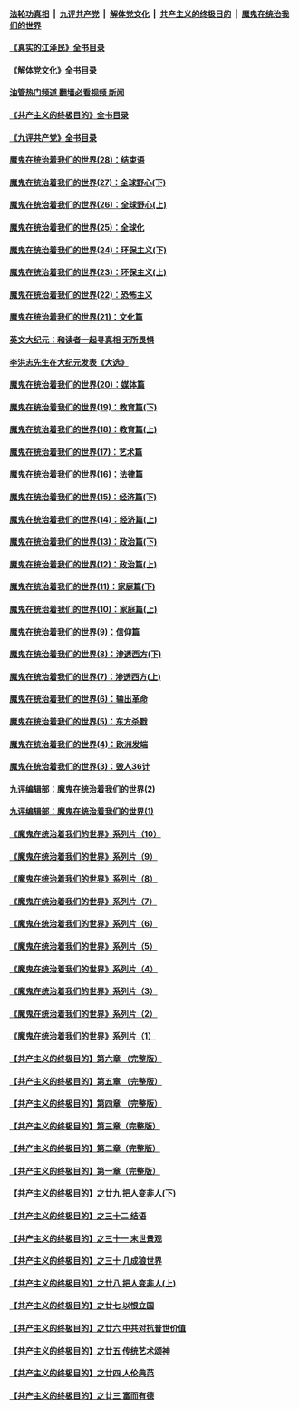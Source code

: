 ####  [法轮功真相](../../../../basic/blob/master/README.md?t=08021201) &nbsp;|&nbsp; [九评共产党](../../../../9ping.md/blob/master/README.md?t=08021201) &nbsp;|&nbsp; [解体党文化](../../../../jtdwh.md/blob/master/README.md?t=08021201)  &nbsp;|&nbsp; [共产主义的终极目的](../../../../gczydzjmd.md/blob/master/README.md?t=08021201) &nbsp;|&nbsp; [魔鬼在统治我们的世界](../../../../mgztzwmdsj.md/blob/master/README.md?t=08021201) 

#### [《真实的江泽民》全书目录](../pages/nsc422/n13721399.md?t=08021201) 

#### [《解体党文化》全书目录](../pages/nsc422/n13721157.md?t=08021201) 

#### [油管热门频道 翻墙必看视频 新闻](http://45.76.130.85:81/youtube.html?08021201)

#### [《共产主义的终极目的》全书目录](../pages/nsc422/n13721048.md?t=08021201) 

#### [《九评共产党》全书目录](../pages/nsc422/n13708085.md?t=08021201) 

#### [魔鬼在统治着我们的世界(28)：结束语](../pages/nsc422/n10936246.md?t=08021201) 

#### [魔鬼在统治着我们的世界(27)：全球野心(下)](../pages/nsc422/n10928319.md?t=08021201) 

#### [魔鬼在统治着我们的世界(26)：全球野心(上)](../pages/nsc422/n10900318.md?t=08021201) 

#### [魔鬼在统治着我们的世界(25)：全球化](../pages/nsc422/n10788205.md?t=08021201) 

#### [魔鬼在统治着我们的世界(24)：环保主义(下)](../pages/nsc422/n10695307.md?t=08021201) 

#### [魔鬼在统治着我们的世界(23)：环保主义(上)](../pages/nsc422/n10688613.md?t=08021201) 

#### [魔鬼在统治着我们的世界(22)：恐怖主义](../pages/nsc422/n10614727.md?t=08021201) 

#### [魔鬼在统治着我们的世界(21)：文化篇](../pages/nsc422/n10597706.md?t=08021201) 

#### [英文大纪元：和读者一起寻真相 无所畏惧](../pages/nsc422/n12542027.md?t=08021201) 

#### [李洪志先生在大纪元发表《大选》](../pages/nsc422/n12534746.md?t=08021201) 

#### [魔鬼在统治着我们的世界(20)：媒体篇](../pages/nsc422/n10586579.md?t=08021201) 

#### [魔鬼在统治着我们的世界(19)：教育篇(下)](../pages/nsc422/n10564808.md?t=08021201) 

#### [魔鬼在统治着我们的世界(18)：教育篇(上)](../pages/nsc422/n10526970.md?t=08021201) 

#### [魔鬼在统治着我们的世界(17)：艺术篇](../pages/nsc422/n10499093.md?t=08021201) 

#### [魔鬼在统治着我们的世界(16)：法律篇](../pages/nsc422/n10485969.md?t=08021201) 

#### [魔鬼在统治着我们的世界(15)：经济篇(下)](../pages/nsc422/n10469975.md?t=08021201) 

#### [魔鬼在统治着我们的世界(14)：经济篇(上)](../pages/nsc422/n10457370.md?t=08021201) 

#### [魔鬼在统治着我们的世界(13)：政治篇(下)](../pages/nsc422/n10448270.md?t=08021201) 

#### [魔鬼在统治着我们的世界(12)：政治篇(上)](../pages/nsc422/n10444576.md?t=08021201) 

#### [魔鬼在统治着我们的世界(11)：家庭篇(下)](../pages/nsc422/n10440961.md?t=08021201) 

#### [魔鬼在统治着我们的世界(10)：家庭篇(上)](../pages/nsc422/n10435448.md?t=08021201) 

#### [魔鬼在统治着我们的世界(9)：信仰篇](../pages/nsc422/n10432159.md?t=08021201) 

#### [魔鬼在统治着我们的世界(8)：渗透西方(下)](../pages/nsc422/n10429603.md?t=08021201) 

#### [魔鬼在统治着我们的世界(7)：渗透西方(上)](../pages/nsc422/n10426013.md?t=08021201) 

#### [魔鬼在统治着我们的世界(6)：输出革命](../pages/nsc422/n10421536.md?t=08021201) 

#### [魔鬼在统治着我们的世界(5)：东方杀戮](../pages/nsc422/n10417707.md?t=08021201) 

#### [魔鬼在统治着我们的世界(4)：欧洲发端](../pages/nsc422/n10414890.md?t=08021201) 

#### [魔鬼在统治着我们的世界(3)：毁人36计](../pages/nsc422/n10411583.md?t=08021201) 

#### [九评编辑部：魔鬼在统治着我们的世界(2)](../pages/nsc422/n10410036.md?t=08021201) 

#### [九评编辑部：魔鬼在统治着我们的世界(1)](../pages/nsc422/n10406825.md?t=08021201) 

#### [《魔鬼在统治着我们的世界》系列片（10）](../pages/nsc422/n12292670.md?t=08021201) 

#### [《魔鬼在统治着我们的世界》系列片（9）](../pages/nsc422/n12290859.md?t=08021201) 

#### [《魔鬼在统治着我们的世界》系列片（8）](../pages/nsc422/n12287445.md?t=08021201) 

#### [《魔鬼在统治着我们的世界》系列片（7）](../pages/nsc422/n12283425.md?t=08021201) 

#### [《魔鬼在统治着我们的世界》系列片（6）](../pages/nsc422/n12282314.md?t=08021201) 

#### [《魔鬼在统治着我们的世界》系列片（5）](../pages/nsc422/n12281419.md?t=08021201) 

#### [《魔鬼在统治着我们的世界》系列片（4）](../pages/nsc422/n12274024.md?t=08021201) 

#### [《魔鬼在统治着我们的世界》系列片（3）](../pages/nsc422/n12271322.md?t=08021201) 

#### [《魔鬼在统治着我们的世界》系列片（2）](../pages/nsc422/n12269049.md?t=08021201) 

#### [《魔鬼在统治着我们的世界》系列片（1）](../pages/nsc422/n12267575.md?t=08021201) 

#### [【共产主义的终极目的】第六章 （完整版）](../pages/nsc422/n11428913.md?t=08021201) 

#### [【共产主义的终极目的】第五章 （完整版）](../pages/nsc422/n11428912.md?t=08021201) 

#### [【共产主义的终极目的】第四章 （完整版）](../pages/nsc422/n11428907.md?t=08021201) 

#### [【共产主义的终极目的】第三章（完整版）](../pages/nsc422/n11428848.md?t=08021201) 

#### [【共产主义的终极目的】第二章（完整版）](../pages/nsc422/n11428831.md?t=08021201) 

#### [【共产主义的终极目的】第一章（完整版）](../pages/nsc422/n11417651.md?t=08021201) 

#### [【共产主义的终极目的】之廿九 把人变非人(下)](../pages/nsc422/n11344140.md?t=08021201) 

#### [【共产主义的终极目的】之三十二 结语](../pages/nsc422/n11360535.md?t=08021201) 

#### [【共产主义的终极目的】之三十一 末世景观](../pages/nsc422/n11351129.md?t=08021201) 

#### [【共产主义的终极目的】之三十 几成狼世界](../pages/nsc422/n11348280.md?t=08021201) 

#### [【共产主义的终极目的】之廿八 把人变非人(上)](../pages/nsc422/n11340492.md?t=08021201) 

#### [【共产主义的终极目的】之廿七 以恨立国](../pages/nsc422/n11336944.md?t=08021201) 

#### [【共产主义的终极目的】之廿六 中共对抗普世价值](../pages/nsc422/n11324785.md?t=08021201) 

#### [【共产主义的终极目的】之廿五 传统艺术颂神](../pages/nsc422/n11296396.md?t=08021201) 

#### [【共产主义的终极目的】之廿四 人伦典范](../pages/nsc422/n11296397.md?t=08021201) 

#### [【共产主义的终极目的】之廿三 富而有德](../pages/nsc422/n11283598.md?t=08021201) 

<img src='http://gfw-breaker.win/goodnews/indexes/nsc422.md' width='0px' height='0px'/>
